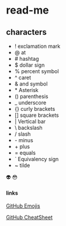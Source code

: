 # read-me
## characters
* ! exclamation mark
* @ at 
* \# hashtag
* $ dollar sign
* % percent symbol
* ^ caret
* & and symbol
* \* Asterisk
* () parenthesis
* _  underscore
* {} curly brackets
* [] square brackets
* | Vertical bar
* \ backslash
* / slash
* \- minus
* \+ plus
* \= equals
* ` Equivalency sign
* ~ tilde

👽 😳

#### links
[GitHub Emojis](https://gist.github.com/rxaviers/7360908)

[GitHub CheatSheet](https://education.github.com/git-cheat-sheet-education.pdf)
